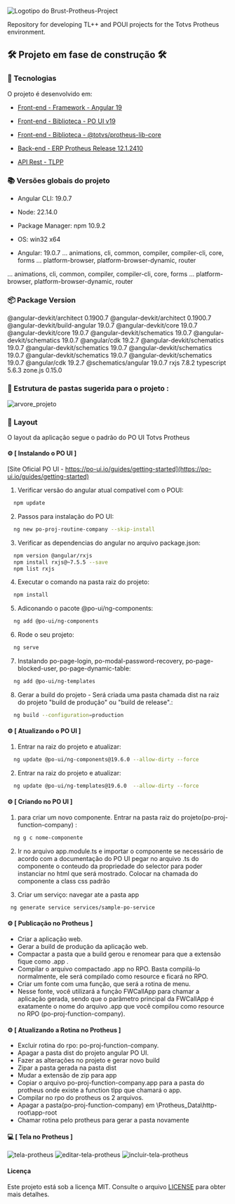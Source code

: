 ![Logotipo do Brust-Protheus-Project](./assets/images/Protheus-Angular-Project.png)


Repository for developing TL++ and POUI projects for the Totvs Protheus environment.

## 🛠️ Projeto em fase de construção 🛠️

### :bookmark: Tecnologias

O projeto é desenvolvido em:

-   [Front-end - Framework - Angular 19](https://angular.io/)

-   [Front-end - Biblioteca - PO UI v19](https://po-ui.io/)

-   [Front-end - Biblioteca - @totvs/protheus-lib-core](https://tdn.totvs.com/display/public/framework/Protheus-lib-core/)

-   [Back-end - ERP Protheus Release 12.1.2410](https://tdn.totvs.com/pages/releaseview.action?pageId=836052340)
-   [API Rest - TLPP](https://tdn.totvs.com/display/tec/TLPP)

### :books: Versões globais do projeto

- Angular CLI: 19.0.7
- Node: 22.14.0
- Package Manager: npm 10.9.2
- OS: win32 x64

- Angular: 19.0.7
... animations, cli, common, compiler, compiler-cli, core, forms
... platform-browser, platform-browser-dynamic, router

... animations, cli, common, compiler, compiler-cli, core, forms
... platform-browser, platform-browser-dynamic, router

### :package: Package Version

@angular-devkit/architect       0.1900.7
@angular-devkit/architect       0.1900.7
@angular-devkit/build-angular   19.0.7
@angular-devkit/core            19.0.7
@angular-devkit/core            19.0.7
@angular-devkit/schematics      19.0.7
@angular-devkit/schematics      19.0.7
@angular/cdk                    19.2.7
@angular-devkit/schematics      19.0.7
@angular-devkit/schematics      19.0.7
@angular-devkit/schematics      19.0.7
@angular-devkit/schematics      19.0.7
@angular-devkit/schematics      19.0.7
@angular/cdk                    19.2.7
@schematics/angular             19.0.7
rxjs                            7.8.2
typescript                      5.6.3
zone.js                         0.15.0

### :deciduous_tree: Estrutura de pastas sugerida para o projeto :

![arvore_projeto](./assets/images/arvore_projeto.png)

### 🎨 Layout

O layout da aplicação segue o padrão do PO UI Totvs Protheus

#### ⚙️ [ Instalando o PO UI ]

[Site Oficial PO UI - https://po-ui.io/guides/getting-started](https://po-ui.io/guides/getting-started)

1. Verificar versão do angular atual compativel com o POUI:

```bash
  npm update
```

2. Passos para instalação do PO UI:

```bash
  ng new po-proj-routine-company --skip-install
```

3. Verificar as dependencias do angular no arquivo package.json:

```bash
  npm version @angular/rxjs
  npm install rxjs@~7.5.5 --save
  npm list rxjs
```

4. Executar o comando na pasta raiz do projeto:

```bash
  npm install
```

5. Adiconando o pacote @po-ui/ng-components:

```bash
  ng add @po-ui/ng-components
```

6. Rode o seu projeto:

```bash
  ng serve
```

7. Instalando po-page-login, po-modal-password-recovery, po-page-blocked-user, po-page-dynamic-table:

```bash
  ng add @po-ui/ng-templates
```

8. Gerar a build do projeto - Será criada uma pasta chamada dist na raiz do projeto "build de produção" ou "build de release".:

```bash
  ng build --configuration=production
```

#### ⚙️ [ Atualizando o PO UI ]

1. Entrar na raiz do projeto e atualizar:

```bash
  ng update @po-ui/ng-components@19.6.0 --allow-dirty --force
```

2. Entrar na raiz do projeto e atualizar:

```bash
  ng update @po-ui/ng-templates@19.6.0  --allow-dirty --force
```

#### ⚙️ [ Criando no PO UI ]

1. para criar um novo componente. Entrar na pasta raiz do projeto(po-proj-function-company) :

```bash
  ng g c nome-componente
```

2. Ir no arquivo app.module.ts e importar o componente se necessário de acordo com a documentação do PO UI
   pegar no arquivo .ts do componente o conteudo da propriedade do selector para poder instanciar no html que será mostrado.
   Colocar na chamada do componente a class css padrão

3. Criar um serviço:
   navegar ate a pasta app

```bash
 ng generate service services/sample-po-service
```

#### ⚙️ [ Publicação no Protheus ]

- Criar a aplicação web.
- Gerar a build de produção da aplicação web.
- Compactar a pasta que a build gerou e renomear para que a extensão fique como .app .
- Compilar o arquivo compactado .app no RPO. Basta compilá-lo normalmente, ele será compilado como resource e ficará no RPO.
- Criar um fonte com uma função, que será a rotina de menu.
- Nesse fonte, você utilizará a função FWCallApp para chamar a aplicação gerada, sendo que o parâmetro principal da FWCallApp é exatamente o nome do arquivo .app que você compilou como resource no RPO (po-proj-function-company).

#### ⚙️ [ Atualizando a Rotina no Protheus ]

- Excluir rotina do rpo: po-proj-function-company.
- Apagar a pasta dist do projeto angular PO UI.
- Fazer as alterações no projeto e gerar novo build
- Zipar a pasta gerada na pasta dist
- Mudar a extensão de zip para app
- Copiar o arquivo po-proj-function-company.app para a pasta do protheus onde existe a function tlpp que chamará o app.
- Compilar no rpo do protheus os 2 arquivos.
- Apagar a pasta(po-proj-function-company) em \Protheus_Data\http-root\app-root
- Chamar rotina pelo protheus para gerar a pasta novamente

#### :computer: [ Tela no Protheus ]
![tela-protheus](./assets/images/tela-protheus.png)
![editar-tela-protheus](./assets/images/editar-tela-protheus.png)
![incluir-tela-protheus](./assets/images/incluir-tela-protheus.png)

#### Licença

Este projeto está sob a licença MIT. Consulte o arquivo [LICENSE](./LICENSE) para obter mais detalhes.